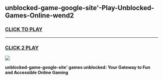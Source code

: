 
## unblocked-game-google-site'-Play-Unblocked-Games-Online-wend2
<h3>
<a href="https://premium76.site?title=unblocked-game-google-site'&ref=25A">CLICK TO PLAY</a></h3>
<hr>

<h3>
<a href="https://premium76.site?title=unblocked-game-google-site'&ref=25A">CLICK 2 PLAY</a>
  
</h3>

<a href="https://premium76.site?title=unblocked-game-google-site'&ref=25A"><img src="https://clearcache.store/games.png"></a>


**unblocked-game-google-site' games unblocked: Your Gateway to Fun and Accessible Online Gaming**
